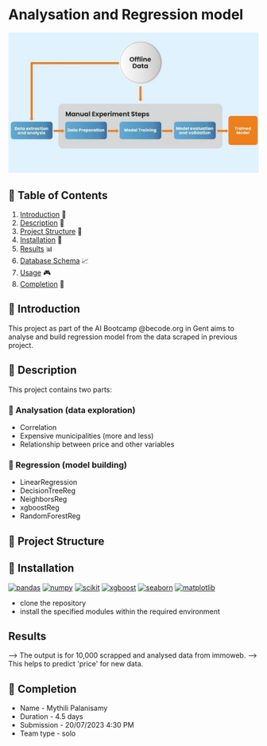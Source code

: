 # Analysation and Regression model
![picture](./assets/model.jpg)

## 📖 Table of Contents
1. [Introduction](#introduction) 📌 
2. [Description](#description) 📜 
3. [Project Structure](#project-structure) 🚀 
4. [Installation](#installation) 🔧 
5. [Results](#results) 📊 
6. [Database Schema](#database-schema) 📈 
7. [Usage](#usage) 🎮 
8. [Completion](#completion) 🏁 

<a name="introduction"></a>
## 📌 Introduction
This project as part of the AI Bootcamp @becode.org in Gent aims to analyse and build regression model from the data scraped in previous project. 

<a name="description"></a>
## 📜 Description

This project contains two parts:
### 🔎 Analysation (data exploration)  
* Correlation
* Expensive municipalities (more and less)
* Relationship between price and other variables
   
### 🧱 Regression (model building)  
* LinearRegression
* DecisionTreeReg
* NeighborsReg
* xgboostReg
* RandomForestReg

<a name="project-structure"></a>
## 🚀 Project Structure


<a name="installation"></a>
## 🔧 Installation
[![pandas](https://img.shields.io/badge/pandas-1.3.5-red)](https://pandas.pydata.org/pandas-docs/version/1.3/getting_started/install.html)
[![numpy](https://img.shields.io/badge/numpy-1.21.6-orange)](https://pypi.org/project/numpy/1.21.6/)
[![scikit](https://img.shields.io/badge/scikit_learn-1.0.2-yellow)](https://pypi.org/project/scikit-learn/1.0.2/)
[![xgboost](https://img.shields.io/badge/xgboost-1.6.2-green)](https://xgboost.readthedocs.io/en/stable/install.html)
[![seaborn](https://img.shields.io/badge/seaborn-0.12.1-blue)](https://seaborn.pydata.org/installing.html)
[![matplotlib](https://img.shields.io/badge/matplotlib-3.5.3-indigo)](https://seaborn.pydata.org/installing.html)

* clone the repository
* install the specified modules within the required environment 

## Results




--> The output is for 10,000 scrapped and analysed data from immoweb.
--> This helps to predict 'price' for new data.

## 🏁 Completion 
* Name - Mythili Palanisamy
* Duration - 4.5 days
* Submission - 20/07/2023 4:30 PM
* Team type - solo


